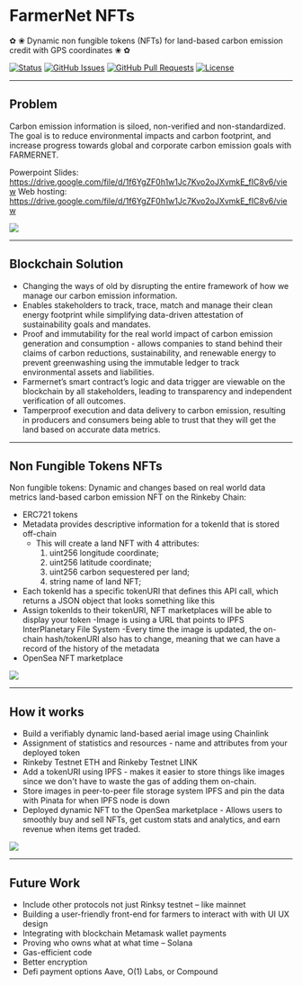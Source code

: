 # FarmerNet NFTs

✿ ❀ Dynamic non fungible tokens (NFTs) for land-based carbon emission credit with GPS coordinates  ❀ ✿

<div>
  
  [![Status](https://img.shields.io/badge/status-active-success.svg)]()
  [![GitHub Issues](https://img.shields.io/github/issues/lucylow/farmernet.svg)](https://github.com/lucylow/farmernet/issues)
  [![GitHub Pull Requests](https://img.shields.io/github/issues-pr/lucylow/farmernet.svg)](https://github.com/lucylow/farmernet/pulls)
  [![License](https://img.shields.io/bower/l/bootstrap)]()

</div>

---

## Problem

Carbon emission information is siloed, non-verified and non-standardized. The goal is to reduce environmental impacts and carbon footprint, and increase progress towards global and corporate carbon emission goals with FARMERNET.

Powerpoint Slides: https://drive.google.com/file/d/1f6YgZF0h1w1Jc7Kvo2oJXvmkE_fIC8v6/view
Web hosting: https://drive.google.com/file/d/1f6YgZF0h1w1Jc7Kvo2oJXvmkE_fIC8v6/view

![](https://github.com/lucylow/farmernet/blob/main/farmernet1337.png)


---

## Blockchain Solution
- Changing the ways of old by disrupting the entire framework of how we manage our carbon emission information.
- Enables stakeholders to track, trace, match and manage their clean energy footprint while simplifying data-driven attestation of sustainability goals and mandates.
- Proof and immutability for the real world impact of carbon emission generation and consumption - allows companies to stand behind their claims of carbon reductions, sustainability, and renewable energy to prevent greenwashing using the immutable ledger to track environmental assets and liabilities.
- Farmernet’s smart contract’s logic and data trigger are viewable on the blockchain by all stakeholders, leading to transparency and independent verification of all outcomes.
- Tamperproof execution and data delivery to carbon emission, resulting in producers and consumers being able to trust that they will get the land based on accurate data metrics.
---
## Non Fungible Tokens NFTs

Non fungible tokens: Dynamic and changes based on real world data metrics land-based carbon emission NFT on the Rinkeby Chain: 

- ERC721 tokens
- Metadata provides descriptive information for a tokenId that is stored off-chain 
  - This will create a land NFT with 4 attributes:
    1. uint256 longitude coordinate;
    2. uint256 latitude coordinate;
    3. uint256 carbon sequestered per land;
    4. string name of land NFT;
- Each tokenId has a specific tokenURI that defines this API call, which returns a JSON object that looks something like this
- Assign tokenIds to their tokenURI, NFT marketplaces will be able to display your token 
-Image is using a URL that points to  IPFS InterPlanetary File System 
-Every time the image is updated, the on-chain hash/tokenURI also has to change, meaning that we can have a record of the history of the metadata
- OpenSea NFT marketplace 

![](https://github.com/lucylow/farmernet/blob/main/Screen%20Shot%202021-03-21%20at%2012.05.14%20PM.png)



---
## How it works
- Build a verifiably dynamic land-based aerial image using Chainlink
- Assignment of statistics and resources - name and attributes from your deployed token
- Rinkeby Testnet ETH and Rinkeby Testnet LINK
- Add a tokenURI using IPFS - makes it easier to store things like images since we don't have to waste the gas of adding them on-chain.
- Store images in peer-to-peer file storage system IPFS and pin the data with Pinata for when IPFS node is down
- Deployed dynamic NFT to the OpenSea marketplace - Allows users to smoothly buy and sell NFTs, get custom stats and analytics, and earn revenue when items get traded.

![](https://github.com/lucylow/farmernet/blob/main/Screen%20Shot%202021-03-21%20at%2012.04.58%20PM.png)


---
## Future Work 

- Include other protocols not just Rinksy testnet – like mainnet
- Building a user-friendly front-end for farmers to interact with with UI UX design
- Integrating with blockchain Metamask wallet payments
- Proving who owns what at what time – Solana
- Gas-efficient code
- Better encryption 
- Defi payment options Aave, O(1) Labs, or Compound
